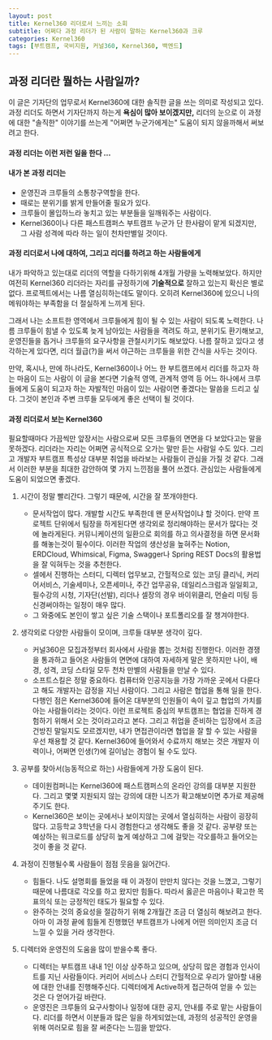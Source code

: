 ```yaml
---
layout: post
title: Kernel360 리더로서 느끼는 소회
subtitle: 어쩌다 과정 리더가 된 사람이 말하는 Kernel360과 크루
categories: Kernel360
tags: [부트캠프, 국비지원, 커널360, Kernel360, 백엔드]
---
```


## 과정 리더란 뭘하는 사람일까?

이 글은 기자단의 업무로서 Kernel360에 대한 솔직한 글을 쓰는 의미로 작성되고 있다. 과정 리더도 하면서 기자단까지 하는게 **욕심이 많아 보이겠지만,** 리더의 눈으로 이 과정에 대한 "솔직한" 이야기를 쓰는게 "어쩌면 누군가에게는" 도움이 되지 않을까해서 써보려고 한다.

#### 과정 리더는 이런 저런 일을 한다 ...

#### 내가 본 과정 리더는

- 운영진과 크루들의 소통창구역할을 한다.
- 때로는 분위기를 밝게 만들어줄 필요가 있다.
- 크루들이 몰입하느라 놓치고 있는 부분들을 일깨워주는 사람이다.
- Kernel360이나 다른 패스트캠퍼스 부트캠프 누군가 단 한사람이 맡게 되겠지만, 그 사람 성격에 따라 하는 일이 천차만별일 것이다.

#### 과정 리더로서 나에 대하여, 그리고 리더를 하려고 하는 사람들에게

내가 파악하고 있는대로 리더의 역할을 다하기위해 4개월 가량을 노력해보았다. 하지만 여전히 Kernel360 리더라는 자리를 규정하기에 **기술적으로** 잘하고 있는지 확신은 별로 없다. 프로젝트에서는 나름 열심히하는데도 말이다. 오히려 Kernel360에 있으니 나의 메워야하는 부족함을 더 절실하게 느끼게 된다.

그래서 나는 소프트한 영역에서 크루들에게 힘이 될 수 있는 사람이 되도록 노력한다. 나름 크루들이 힘낼 수 있도록 늦게 남아있는 사람들을 격려도 하고, 분위기도 환기해보고, 운영진들을 돕거나 크루들의 요구사항을 관철시키기도 해보았다. 나름 잘하고 있다고 생각하는게 있다면, 리더 월급(?)을 써서 야근하는 크루들을 위한 간식을 사두는 것이다.

만약, 혹시나, 만에 하나라도, Kernel360이나 어느 한 부트캠프에서 리더를 하고자 하는 마음이 드는 사람이 이 글을 본다면 기술적 영역, 관계적 영역 등 어느 하나에서 크루들에게 도움이 되고자 하는 자발적인 마음이 있는 사람이면 좋겠다는 말씀을 드리고 싶다. 그것이 본인과 주변 크루들 모두에게 좋은 선택이 될 것이다.

#### 과정 리더로서 보는 Kernel360

필요할때마다 가끔씩만 앞장서는 사람으로써 모든 크루들의 면면을 다 보았다고는 말을 못하겠다. 리더라는 자리는 어쩌면 공식적으로 오가는 말만 듣는 사람일 수도 있다. 그리고 개발자 부트캠프 특성상 대부분 취업을 바라보는 사람들이 관심을 가질 것 같다. 그래서 이러한 부분을 최대한 감안하여 몇 가지 느낀점을 풀어 쓰겠다. 관심있는 사람들에게 도움이 되었으면 좋겠다.

1. 시간이 정말 빨리간다. 그렇기 때문에, 시간을 잘 쪼개야한다.

   - 문서작업이 많다. 개발할 시간도 부족한데 왠 문서작업이냐 할 것이다. 만약 프로젝트 단위에서 팀장을 하게된다면 생각외로 정리해야하는 문서가 많다는 것에 놀라게된다. 커뮤니케이션의 일환으로 회의를 하고 의사결정을 하면 문서화를 해놓는것이 필수이다. 이러한 작업의 생산성을 높혀주는 Notion, ERDCloud, Whimsical, Figma, Swagger나 Spring REST Docs의 활용법을 잘 익혀두는 것을 추천한다.
   - 셀에서 진행하는 스터디, 디렉터 업무보고, 간헐적으로 있는 코딩 클리닉, 커리어서비스, 기술세미나, 오픈세미나, 주간 업무공유, 데일리스크럼과 일일회고, 필수강의 시청, 기자단(선발), 리더나 셀장의 경우 바이위클리, 먼슬리 미팅 등 신경써야하는 일정이 매우 많다.
   - 그 와중에도 본인이 쌓고 싶은 기술 스택이나 포트폴리오를 잘 챙겨야한다.

2. 생각외로 다양한 사람들이 모이며, 크루들 대부분 생각이 깊다.

   - 커널360은 모집과정부터 회사에서 사람을 뽑는 것처럼 진행한다. 이러한 경쟁을 통과하고 들어온 사람들의 면면에 대하여 자세하게 말은 못하지만 나이, 배경, 성격, 코딩 스타일 모두 천차 만별의 사람들을 만날 수 있다.
   - 소프트스킬은 정말 중요하다. 컴퓨터와 인공지능을 가장 가까운 곳에서 다룬다고 해도 개발자는 감정을 지닌 사람이다. 그리고 사람은 협업을 통해 일을 한다. 다행인 점은 Kernel360에 들어온 대부분의 인원들이 속이 깊고 협업의 가치를 아는 사람들이라는 것이다. 이런 프로젝트 중심의 부트캠프는 협업을 진하게 경험하기 위해서 오는 것이라고라고 본다. 그리고 취업을 준비하는 입장에서 조금 건방진 말일지도 모르겠지만, 내가 면접관이라면 협업을 잘 할 수 있는 사람을 우선 채용할 것 같다. Kernel360에 들어와서 수료까지 해보는 것은 개발자 이력이나, 어쩌면 인생(?)에 길이남는 경험이 될 수도 있다.

3. 공부를 찾아서(능동적으로 하는) 사람들에게 가장 도움이 된다.

   - 데이원컴퍼니는 Kernel360에 패스트캠퍼스의 온라인 강의를 대부분 지원한다. 그리고 몇몇 지원되지 않는 강의에 대한 니즈가 확고해보이면 추가로 제공해주기도 한다.
   - Kernel360은 보이는 곳에서나 보이지않는 곳에서 열심히하는 사람이 굉장히 많다. 고등학교 3학년을 다시 경험한다고 생각해도 좋을 것 같다. 공부량 또는 예상하는 워크로드를 상당히 높게 예상하고 그에 걸맞는 각오를하고 들어오는 것이 좋을 것 같다.

4. 과정이 진행될수록 사람들이 점점 웃음을 잃어간다.

   - 힘들다. 나도 설명회를 들었을 때 이 과정이 만만치 않다는 것을 느꼈고, 그렇기 때문에 나름대로 각오를 하고 왔지만 힘들다. 따라서 옳곧은 마음이나 확고한 목표의식 또는 긍정적인 태도가 필요할 수 있다.
   - 완주하는 것의 중요성을 절감하기 위해 2개월간 조금 더 열심히 해보려고 한다. 아마 이 과정 끝에 힘들게 진행했던 부트캠프가 나에게 어떤 의미인지 조금 더 느낄 수 있을 거라 생각한다.

5. 디렉터와 운영진의 도움을 많이 받을수록 좋다.

   - 디렉터는 부트캠프 내내 1인 이상 상주하고 있으며, 상당히 많은 경험과 인사이트를 지닌 사람들이다. 커리어 서비스나 스터디 간헐적으로 우리가 알아할 내용에 대한 안내를 진행해주신다. 디렉터에게 Active하게 접근하여 얻을 수 있는 것은 다 얻어가길 바란다.
   - 운영진은 크루들의 요구사항이나 일정에 대한 공지, 안내를 주로 맡는 사람들이다. 리더를 하면서 이분들과 많은 일을 하게되었는데, 과정의 성공적인 운영을 위해 여러모로 힘을 잘 써준다는 느낌을 받았다.


